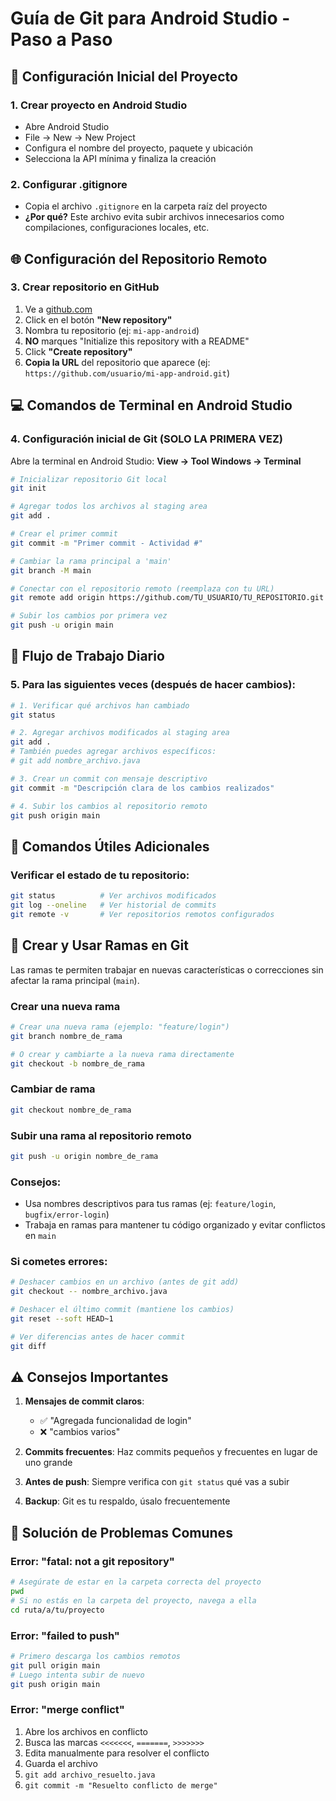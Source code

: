# Guía de Git para Android Studio - Paso a Paso

## 📱 Configuración Inicial del Proyecto

### 1. Crear proyecto en Android Studio

-  Abre Android Studio
-  File → New → New Project
-  Configura el nombre del proyecto, paquete y ubicación
-  Selecciona la API mínima y finaliza la creación

### 2. Configurar .gitignore

-  Copia el archivo `.gitignore` en la carpeta raíz del proyecto
-  **¿Por qué?** Este archivo evita subir archivos innecesarios como compilaciones, configuraciones locales, etc.

## 🌐 Configuración del Repositorio Remoto

### 3. Crear repositorio en GitHub

1. Ve a [github.com](https://github.com)
2. Click en el botón **"New repository"**
3. Nombra tu repositorio (ej: `mi-app-android`)
4. **NO** marques "Initialize this repository with a README"
5. Click **"Create repository"**
6. **Copia la URL** del repositorio que aparece (ej: `https://github.com/usuario/mi-app-android.git`)

## 💻 Comandos de Terminal en Android Studio

### 4. Configuración inicial de Git (SOLO LA PRIMERA VEZ)

Abre la terminal en Android Studio: **View → Tool Windows → Terminal**

```bash
# Inicializar repositorio Git local
git init

# Agregar todos los archivos al staging area
git add .

# Crear el primer commit
git commit -m "Primer commit - Actividad #"

# Cambiar la rama principal a 'main'
git branch -M main

# Conectar con el repositorio remoto (reemplaza con tu URL)
git remote add origin https://github.com/TU_USUARIO/TU_REPOSITORIO.git

# Subir los cambios por primera vez
git push -u origin main
```

## 🔄 Flujo de Trabajo Diario

### 5. Para las siguientes veces (después de hacer cambios):

```bash
# 1. Verificar qué archivos han cambiado
git status

# 2. Agregar archivos modificados al staging area
git add .
# También puedes agregar archivos específicos:
# git add nombre_archivo.java

# 3. Crear un commit con mensaje descriptivo
git commit -m "Descripción clara de los cambios realizados"

# 4. Subir los cambios al repositorio remoto
git push origin main
```

## 🔧 Comandos Útiles Adicionales

### Verificar el estado de tu repositorio:

```bash
git status          # Ver archivos modificados
git log --oneline   # Ver historial de commits
git remote -v       # Ver repositorios remotos configurados
```

## 🌿 Crear y Usar Ramas en Git

Las ramas te permiten trabajar en nuevas características o correcciones sin afectar la rama principal (`main`).

### Crear una nueva rama

```bash
# Crear una nueva rama (ejemplo: "feature/login")
git branch nombre_de_rama

# O crear y cambiarte a la nueva rama directamente
git checkout -b nombre_de_rama
```

### Cambiar de rama

```bash
git checkout nombre_de_rama
```

### Subir una rama al repositorio remoto

```bash
git push -u origin nombre_de_rama
```

### Consejos:

-  Usa nombres descriptivos para tus ramas (ej: `feature/login`, `bugfix/error-login`)
-  Trabaja en ramas para mantener tu código organizado y evitar conflictos en `main`

### Si cometes errores:

```bash
# Deshacer cambios en un archivo (antes de git add)
git checkout -- nombre_archivo.java

# Deshacer el último commit (mantiene los cambios)
git reset --soft HEAD~1

# Ver diferencias antes de hacer commit
git diff
```

## ⚠️ Consejos Importantes

1. **Mensajes de commit claros**:

   -  ✅ "Agregada funcionalidad de login"
   -  ❌ "cambios varios"

2. **Commits frecuentes**: Haz commits pequeños y frecuentes en lugar de uno grande

3. **Antes de push**: Siempre verifica con `git status` qué vas a subir

4. **Backup**: Git es tu respaldo, úsalo frecuentemente

## 🚨 Solución de Problemas Comunes

### Error: "fatal: not a git repository"

```bash
# Asegúrate de estar en la carpeta correcta del proyecto
pwd
# Si no estás en la carpeta del proyecto, navega a ella
cd ruta/a/tu/proyecto
```

### Error: "failed to push"

```bash
# Primero descarga los cambios remotos
git pull origin main
# Luego intenta subir de nuevo
git push origin main
```

### Error: "merge conflict"

1. Abre los archivos en conflicto
2. Busca las marcas `<<<<<<<`, `=======`, `>>>>>>>`
3. Edita manualmente para resolver el conflicto
4. Guarda el archivo
5. `git add archivo_resuelto.java`
6. `git commit -m "Resuelto conflicto de merge"`
